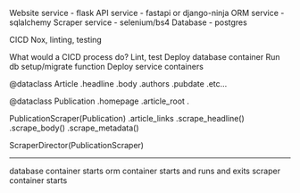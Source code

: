 Website service - flask
API service - fastapi or django-ninja
ORM service - sqlalchemy
Scraper service - selenium/bs4
Database - postgres

CICD
Nox, linting, testing

What would a CICD process do?
Lint, test
Deploy database container
Run db setup/migrate function
Deploy service containers

@dataclass
Article
.headline
.body
.authors
.pubdate
.etc...

@dataclass
Publication
.homepage
.article_root
.

PublicationScraper(Publication)
.article_links
.scrape_headline()
.scrape_body()
.scrape_metadata()

ScraperDirector(PublicationScraper)

-----

database container starts
orm container starts and runs and exits
scraper container starts
